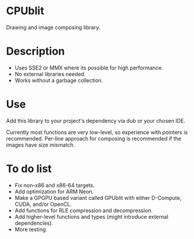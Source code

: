 # CPUblit
Drawing and image composing library.

# Description

* Uses SSE2 or MMX where its possible for high performance.
* No external libraries needed.
* Works without a garbage collection.

# Use

Add this library to your project's dependency via dub or your chosen IDE.

Currently most functions are very low-level, so experience with pointers is recommended. Per-line approach for composing is
recommended if the images have size mismatch.

# To do list

* Fix non-x86 and x86-64 targets.
* Add optimization for ARM Neon.
* Make a GPGPU based variant called GPUblit with either D-Compute, CUDA, and/or OpenCL.
* Add functions for RLE compression and decompression.
* Add higher-level functions and types (might introduce external dependencies).
* More testing.
